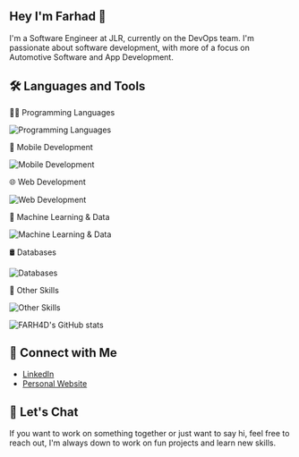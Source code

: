 ## Hey I'm Farhad 🦧

I'm a Software Engineer at JLR, currently on the DevOps team. I'm passionate about software development, with more of a focus on Automotive Software and App Development.

## 🛠️ Languages and Tools

👨‍💻 Programming Languages

![Programming Languages](https://skillicons.dev/icons?i=py,java,cs,js,cpp,php)



📱 Mobile Development

![Mobile Development](https://skillicons.dev/icons?i=androidstudio,kotlin)


🌐 Web Development

![Web Development](https://skillicons.dev/icons?i=html,css,react,sass)


🧠 Machine Learning & Data

![Machine Learning & Data](https://skillicons.dev/icons?i=tensorflow,pytorch)


🛢️ Databases

![Databases](https://skillicons.dev/icons?i=mysql,mongodb)


🤖 Other Skills

![Other Skills](https://skillicons.dev/icons?i=docker,raspberrypi,gitlab)


![FARH4D's GitHub stats](https://github-readme-stats.vercel.app/api?username=FARH4D&show_icons=true&theme=radical)

## 🔗 Connect with Me

- [LinkedIn](https://www.linkedin.com/in/farhad-ahmed-8a1a30227/)
- [Personal Website](https://farhad-dev.netlify.app/)


## 💬 Let's Chat

If you want to work on something together or just want to say hi, feel free to reach out, I'm always down to work on fun projects and learn new skills.
